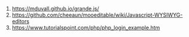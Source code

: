 1. https://mduvall.github.io/grande.js/
2. https://github.com/cheeaun/mooeditable/wiki/Javascript-WYSIWYG-editors
3. https://www.tutorialspoint.com/php/php_login_example.htm
